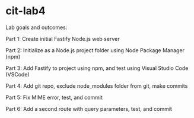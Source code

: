 # cit-lab4



Lab goals and outcomes:



Part 1: Create initial Fastify Node.js web server


Part 2: Initialize as a Node.js project folder using Node Package Manager (npm)


Part 3: Add Fastify to project using npm, and test using Visual Studio Code (VSCode)


Part 4: Add git repo, exclude node_modules folder from git, make commits


Part 5: Fix MIME error, test, and commit


Part 6: Add a second route with query parameters, test, and commit
